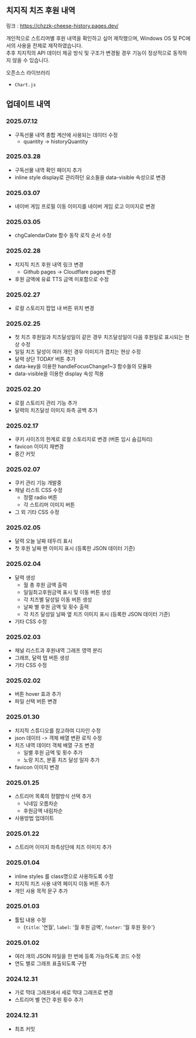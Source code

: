## 치지직 치즈 후원 내역
링크 : https://chzzk-cheese-history.pages.dev/

개인적으로 스트리머별 후원 내역을 확인하고 싶어 제작했으며, Windows OS 및 PC에서의 사용을 전제로 제작하였습니다.\
추후 치지직의 API 데이터 제공 방식 및 구조가 변경될 경우 기능이 정상적으로 동작하지 않을 수 있습니다.

오픈소스 라이브러리
- `Chart.js`

## 업데이트 내역

### 2025.07.12
- 구독선물 내역 총합 계산에 사용되는 데이터 수정
    - quantity -> historyQuantity

### 2025.03.28
- 구독선물 내역 확인 페이지 추가
- inline style display로 관리하던 요소들을 data-visible 속성으로 변경

### 2025.03.07
- 네이버 게임 프로필 이동 이미지를 네이버 게임 로고 이미지로 변경

### 2025.03.05
- chgCalendarDate 함수 동작 로직 순서 수정

### 2025.02.28
- 치지직 치즈 후원 내역 링크 변경
    - Github pages -> Cloudflare pages 변경
- 후원 금액에 유료 TTS 금액 미포함으로 수정

### 2025.02.27
- 로컬 스토리지 팝업 내 버튼 위치 변경

### 2025.02.25
- 첫 치즈 후원일과 치즈달성일이 같은 경우 치즈달성일이 다음 후원일로 표시되는 현상 수정
- 일일 치즈 달성이 여러 개인 경우 이미지가 겹치는 현상 수정
- 달력 상단 TODAY 버튼 추가
- data-key을 이용한 handleFocusChange1~3 함수들의 모듈화
- data-visible을 이용한 display 속성 적용

### 2025.02.20
- 로컬 스토리지 관리 기능 추가
- 달력의 치즈달성 이미지 좌측 공백 추가

### 2025.02.17
- 쿠키 사이즈의 한계로 로컬 스토리지로 변경 (버튼 임시 숨김처리)
- favicon 이미지 재변경
- 중간 커밋

### 2025.02.07
- 쿠키 관리 기능 개발중
- 채널 리스트 CSS 수정
    - 정렬 radio 버튼
    - 각 스트리머 이미지 버튼
- 그 외 기타 CSS 수정

### 2025.02.05
- 달력 오늘 날짜 테두리 표시
- 첫 후원 날짜 팬 이미지 표시 (등록한 JSON 데이터 기준)

### 2025.02.04
- 달력 생성
    - 월 총 후원 금액 출력
    - 일일최고후원금액 표시 및 이동 버튼 생성
    - 각 치즈별 달성일 이동 버튼 생성
    - 날짜 별 후원 금액 및 횟수 출력
    - 각 치즈 달성일 날짜 옆 치즈 이미지 표시 (등록한 JSON 데이터 기준)
- 기타 CSS 수정

### 2025.02.03
- 채널 리스트과 후원내역 그래프 영역 분리
- 그래프, 달력 탭 버튼 생성
- 기타 CSS 수정

### 2025.02.02
- 버튼 hover 효과 추가
- 파일 선택 버튼 변경

### 2025.01.30
- 치지직 스튜디오를 참고하여 디자인 수정
- json 데이터 -> 객체 배열 변환 로직 수정
- 치즈 내역 데이터 객체 배열 구조 변경
    - 일별 후원 금액 및 횟수 추가
    - 노랑 치즈, 분홍 치즈 달성 일자 추가
- favicon 이미지 변경

### 2025.01.25
- 스트리머 목록의 정렬방식 선택 추가
    - 닉네임 오름차순
    - 후원금액 내림차순
- 사용방법 업데이트

### 2025.01.22
- 스트리머 이미지 좌측상단에 치즈 이미지 추가

### 2025.01.04
- inline styles 를 class명으로 사용하도록 수정
- 치지직 치즈 사용 내역 페이지 이동 버튼 추가
- 개인 사용 목적 문구 추가

### 2025.01.03
- 툴팁 내용 수정
    - {`title`: '연월', `label`: '월 후원 금액', `footer`: '월 후원 횟수'}

### 2025.01.02
- 여러 개의 JSON 파일을 한 번에 등록 가능하도록 코드 수정
- 연도 별로 그래프 표출되도록 구현

### 2024.12.31
- 가로 막대 그래프에서 세로 막대 그래프로 변경
- 스트리머 별 연간 후원 횟수 추가

### 2024.12.31
- 최초 커밋

